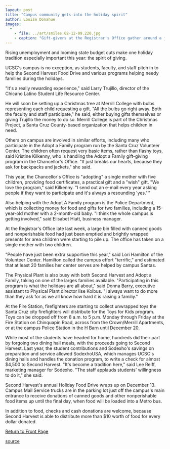 ```yaml
---
layout: post
title: "Campus community gets into the holiday spirit"
author: Louise Donahue
images:
  -
    - file: ../art/smiles.02-12-09.220.jpg
    - caption: "Gift-givers at the Registrar's Office gather around a just-emptied Second Harvest bin with their presents for children in the Adopt a Family program. Left to right in the back are Julie Torres, Pam Hunt-Carter, Ben Webb, and Laurie Salatich. In the front, from left, are Samantha Culbertson, Katherine Hansen, and Lynette Thomas. Gift-givers not pictured are Bertha Fierro, Diane Sturgeon, and Margie Claxton. Photo: Louise Donahue"
---
```


Rising unemployment and looming state budget cuts make one holiday tradition especially important this year: the spirit of giving.

UCSC's campus is no exception, as students, faculty, and staff pitch in to help the Second Harvest Food Drive and various programs helping needy families during the holidays.  

"It's a really rewarding experience," said Larry Trujillo, director of the Chicano Latino Student Life Resource Center.

He will soon be setting up a Christmas tree at Merrill College with bulbs representing each child requesting a gift. "All the bulbs go right away. Both the faculty and staff participate," he said, either buying gifts themselves or giving Trujillo the money to do so. Merrill College is part of the Christmas Project, a Santa Cruz County-based organization that helps children in need.   

Others on campus are involved in similar efforts, including many who participate in the Adopt a Family program run by the Santa Cruz Volunteer Center. The children often request very basic items, rather than flashy toys, said Kristine Kilkenny, who is handling the Adopt a Family gift-giving program in the Chancellor's Office. "It just breaks our hearts, because they ask for backpacks and jackets," she said.

This year, the Chancellor's Office is "adopting" a single mother with five children, providing food certificates, a practical gift and a "wish" gift. "We love the program," said Kilkenny. "I send out an e-mail every year asking people if they want to participate and it's always a resounding 'yes.' "   

Also helping with the Adopt A Family program is the Police Department, which is collecting money for food and gifts for two families, including a 15-year-old mother with a 2-month-old baby. "I think the whole campus is getting involved," said Elisabet Hiatt, business manager.  

At the Registrar's Office late last week, a large bin filled with canned goods and nonperishable food had just been emptied and brightly wrapped presents for area children were starting to pile up. The office has taken on a single mother with two children.  

"People have just been extra supportive this year," said Lori Hamilton of the Volunteer Center. Hamilton called the campus effort "terrific," and estimated that at least 20 families her center serves are helped by campus Santas.   

The Physical Plant is also busy with both Second Harvest and Adopt a Family, taking on one of the larges families available. "Participating in this program is what the holidays are all about," said Donna Barry, executive assistant to Physical Plant director Ilse Kolbus. "I always want to do more than they ask for as we all know how hard it is raising a familiy."

At the Fire Station, firefighters are starting to collect unwrapped toys the Santa Cruz city firefighters will distribute for the Toys for Kids program. Toys can be dropped off from 8 a.m. to 5 p.m. Monday through Friday at the Fire Station on Chinquapin Road, across from the Crown/Merrill Apartments, or at the campus Police Station in the H Barn until December 20.  

While most of the students have headed for home, hundreds did their part by forgoing two dining hall meals, with the proceeds going to Second Harvest. Last year, the student contributions and Sodexho's savings on preparation and service allowed SodexhoUSA, which manages UCSC's dining halls and handles the donation program, to write a check for almost $4,500 to Second Harvest. "It's become a tradition here," said Lee Reiff, marketing manager for Sodexho. "The staff applauds students' willingness to do it," she said.  

Second Harvest's annual Holiday Food Drive wraps up on December 13. Campus Mail Service trucks are in the parking lot just off the campus's main entrance to receive donations of canned goods and other nonperishable food items up until the final day, when food will be loaded into a Metro bus.   

In addition to food, checks and cash donations are welcome, because Second Harvest is able to distribute more than $10 worth of food for every dollar donated.   


[Return to Front Page][1]

[1]: http://currents.ucsc.edu/

[source](http://www1.ucsc.edu/currents/02-03/12-09/giving.html "Permalink to giving")
